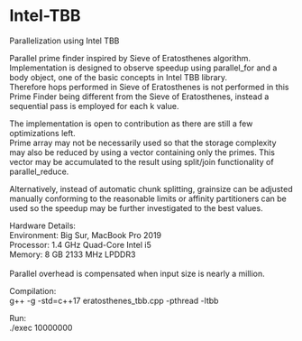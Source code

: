 # Intel-TBB
Parallelization using Intel TBB  <br />

Parallel prime finder inspired by Sieve of Eratosthenes algorithm.  <br />
Implementation is designed to observe speedup using parallel_for and a body object, one of the basic concepts in Intel TBB library.  <br />
Therefore hops performed in Sieve of Eratosthenes is not performed in this Prime Finder being different from the Sieve of Eratosthenes, instead a sequential pass is employed for each k value.  <br />

The implementation is open to contribution as there are still a few optimizations left. <br />
Prime array may not be necessarily used so that the storage complexity may also be reduced by using a vector containing only the primes. This vector may be accumulated to the result using split/join functionality of parallel_reduce.  <br />

Alternatively, instead of automatic chunk splitting, grainsize can be adjusted manually conforming to the reasonable limits or affinity partitioners can be used so the speedup may be further investigated to the best values.  <br />

Hardware Details: <br />
Environment: Big Sur, MacBook Pro 2019  <br />
Processor: 1.4 GHz Quad-Core Intel i5  <br />
Memory: 8 GB 2133 MHz LPDDR3 <br />
<br />
Parallel overhead is compensated when input size is nearly a million. <br />

Compilation: <br />
g++ -g -std=c++17 eratosthenes_tbb.cpp -pthread -ltbb <br />

Run:  <br />
./exec 10000000   <br />






